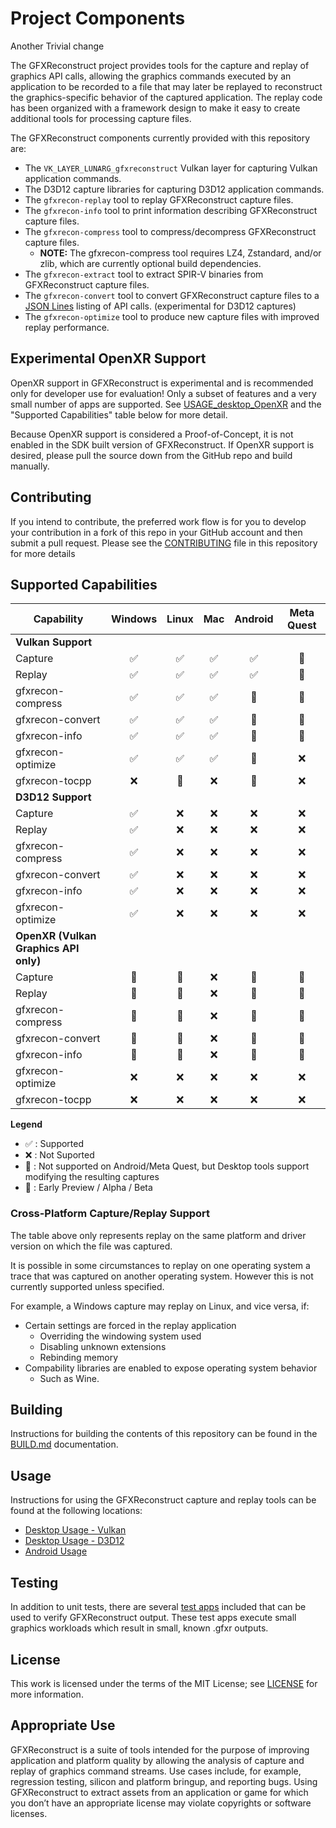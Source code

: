 # Project Components

Another Trivial change

The GFXReconstruct project provides tools for the capture and replay of graphics
API calls, allowing the graphics commands executed by an application
to be recorded to a file that may later be replayed to reconstruct the
graphics-specific behavior of the captured application. The replay code has
been organized with a framework design to make it easy to create additional
tools for processing capture files.

The GFXReconstruct components currently provided with this repository are:

* The `VK_LAYER_LUNARG_gfxreconstruct` Vulkan layer for capturing
  Vulkan application commands.
* The D3D12 capture libraries for capturing D3D12 application commands.
* The `gfxrecon-replay` tool to replay GFXReconstruct capture files.
* The `gfxrecon-info` tool to print information describing GFXReconstruct
  capture files.
* The `gfxrecon-compress` tool to compress/decompress GFXReconstruct
  capture files.
    * **NOTE:** The gfxrecon-compress tool requires LZ4, Zstandard, and/or
      zlib, which are currently optional build dependencies.
* The `gfxrecon-extract` tool to extract SPIR-V binaries from
  GFXReconstruct capture files.
* The `gfxrecon-convert` tool to convert GFXReconstruct capture files to
  a [JSON Lines](https://jsonlines.org/) listing of API calls. (experimental
  for D3D12 captures)
* The `gfxrecon-optimize` tool to produce new capture files with
  improved replay performance.

## Experimental OpenXR Support

OpenXR support in GFXReconstruct is experimental and is recommended only for
developer use for evaluation!
Only a subset of features and a very small number of apps are supported.
See [USAGE_desktop_OpenXR](USAGE_desktop_OpenXR.md) and the
"Supported Capabilities" table below for more detail.

Because OpenXR support is considered a Proof-of-Concept, it is not enabled
in the SDK built version of GFXReconstruct.
If OpenXR support is desired, please pull the source down from the
GitHub repo and build manually.

## Contributing

If you intend to contribute, the preferred work flow is for you to develop
your contribution in a fork of this repo in your GitHub account and then
submit a pull request.
Please see the [CONTRIBUTING](CONTRIBUTING.md) file in this repository for
more details

## Supported Capabilities

| Capability     |   Windows  |  Linux  |  Mac  |   Android   |  Meta Quest |
| -------------- | :--------: | :-----: | :-------: | :-----: | :---------: |
| **Vulkan Support** ||||||
| Capture | :white_check_mark: | :white_check_mark: | :white_check_mark: | :white_check_mark: | :construction:  |
| Replay  | :white_check_mark: | :white_check_mark: | :white_check_mark: | :white_check_mark: | :construction:  |
| gfxrecon-compress | :white_check_mark: | :white_check_mark: | :white_check_mark: | :large_orange_diamond: | :large_orange_diamond: |
| gfxrecon-convert | :white_check_mark: | :white_check_mark: | :white_check_mark: | :large_orange_diamond: | :large_orange_diamond: |
| gfxrecon-info | :white_check_mark: | :white_check_mark: | :white_check_mark: | :large_orange_diamond: | :large_orange_diamond: |
| gfxrecon-optimize | :white_check_mark: | :white_check_mark: | :white_check_mark: | :large_orange_diamond: | :x: |
| gfxrecon-tocpp | :x: | :construction: | :x: | :construction:  | :x: |
| **D3D12 Support** ||||||
| Capture  | :white_check_mark: | :x: | :x: | :x: | :x: |
| Replay   | :white_check_mark: | :x: | :x: | :x: | :x: |
| gfxrecon-compress | :white_check_mark: | :x: | :x: | :x: | :x: |
| gfxrecon-convert | :white_check_mark: | :x: | :x: | :x: | :x: |
| gfxrecon-info | :white_check_mark: | :x: | :x: | :x: | :x: |
| gfxrecon-optimize | :white_check_mark: | :x: | :x: | :x: | :x: |
| **OpenXR (Vulkan Graphics API only)** ||||||
| Capture | :construction: | :construction: | :x: | :construction: | :construction:  |
| Replay  | :construction: | :construction: | :x: | :construction: | :construction:  |
| gfxrecon-compress | :construction: | :construction: | :x: | :large_orange_diamond: | :large_orange_diamond: |
| gfxrecon-convert | :construction: | :construction: | :x: | :large_orange_diamond: | :large_orange_diamond:  |
| gfxrecon-info | :construction: | :construction: | :x: | :large_orange_diamond: | :large_orange_diamond:  |
| gfxrecon-optimize | :x: | :x: | :x: | :x: | :x: |
| gfxrecon-tocpp | :x: | :x: | :x: | :x:  | :x: |

**Legend**
* :white_check_mark: : Supported
* :x: : Not Suported
* :large_orange_diamond: : Not supported on Android/Meta Quest, but Desktop tools support modifying the resulting captures
* :construction: : Early Preview / Alpha / Beta

### Cross-Platform Capture/Replay Support

The table above only represents replay on the same platform and driver
version on which the file was captured.

It is possible in some circumstances to replay on one operating system a
trace that was captured on another operating system.
However this is not currently supported unless specified.

For example, a Windows capture may replay on Linux, and vice versa,
if:
  * Certain settings are forced in the replay application
     * Overriding the windowing system used
     * Disabling unknown extensions
     * Rebinding memory
  * Compability libraries are enabled to expose operating system behavior
     * Such as Wine.


## Building

Instructions for building the contents of this repository can be found in
the [BUILD.md](BUILD.md) documentation.

## Usage

Instructions for using the GFXReconstruct capture and replay tools can be
found at the following locations:

* [Desktop Usage - Vulkan](USAGE_desktop_Vulkan.md)
* [Desktop Usage - D3D12](USAGE_desktop_D3D12.md)
* [Android Usage](USAGE_android.md)

## Testing

In addition to unit tests, there are several [test apps](TESTING_test_apps.md) included that can 
be used to verify GFXReconstruct output.  These test apps execute small graphics workloads which
result in small, known .gfxr outputs.

## License

This work is licensed under the terms of the MIT License; see
[LICENSE](LICENSE.txt) for more information.

## Appropriate Use

GFXReconstruct is a suite of tools intended for the purpose of
improving application and platform quality by allowing the analysis
of capture and replay of graphics command streams. Use cases
include, for example, regression testing, silicon and platform
bringup, and reporting bugs. Using GFXReconstruct to extract assets
from an application or game for which you don’t have an appropriate
license may violate copyrights or software licenses.
